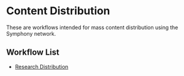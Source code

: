 # Content Distribution
These are workflows intended for mass content distribution using the Symphony network.

## Workflow List
- [Research Distribution](research_distribution)
